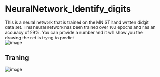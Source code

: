 # NeuralNetwork_Identify_digits
This is a neural network that is trained on the MNIST hand written didgit data set. This neural network has been trained over 100 epochs and has an accuracy of 99%. You can provide a number and it will show you the drawing the net is trying to predict.<br>
![image](https://github.com/windyGarlic/NeuralNetwork_Identify_digits/assets/111098407/4f95b6b1-6e8a-439a-a5c4-4b8c0b1bd1c8)


## Traning
![image](https://github.com/windyGarlic/NeuralNetwork_Identify_digits/assets/111098407/3f1a1016-1530-45d8-bc82-d1868fb8d958)
